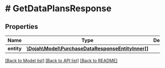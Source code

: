 # # GetDataPlansResponse

## Properties

Name | Type | Description | Notes
------------ | ------------- | ------------- | -------------
**entity** | [**\Dojah\Model\PurchaseDataResponseEntityInner[]**](PurchaseDataResponseEntityInner.md) |  | [optional]

[[Back to Model list]](../../README.md#models) [[Back to API list]](../../README.md#endpoints) [[Back to README]](../../README.md)
